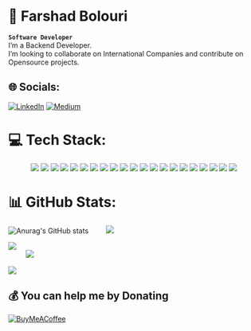 
 # 💫 Farshad Bolouri
**`Software Developer`**
<br>I’m a Backend  Developer.<br>I’m looking to collaborate on International Companies and contribute on Opensource projects.

## 🌐 Socials:
[![LinkedIn](https://img.shields.io/badge/LinkedIn-%230077B5.svg?logo=linkedin&logoColor=white)](https://www.linkedin.com/in/farshadb/) [![Medium](https://img.shields.io/badge/Medium-12100E?logo=medium&logoColor=white)](https://medium.com/@01farshad)

# 💻 Tech Stack:
<p align="center">
 <img src="https://img.shields.io/badge/go-%2300ADD8.svg?&style=for-the-badge&logo=go&logoColor=white"/>
 <img src="https://img.shields.io/badge/Python-593D88?style=for-the-badge&logo=python&logoColor=white"/>
 <img src="https://img.shields.io/badge/Typescript-4285F4?style=for-the-badge&logo=typescript&logoColor=white"/>
 <img src="https://img.shields.io/badge/Rust-black?style=for-the-badge&logo=rust&logoColor=#E57324"/>
 <img src="https://img.shields.io/badge/JavaScript-323330?style=for-the-badge&logo=javascript&logoColor=F7DF1E"/>
 <img src="https://img.shields.io/badge/Gin-00C7B7?style=for-the-badge&logo=gin&logoColor=white"/> 
 <img src="https://img.shields.io/badge/Postgres-316192?style=for-the-badge&logo=postgresql&logoColor=white"/>
 <img src="https://img.shields.io/badge/MySQL-00000F?style=for-the-badge&logo=mysql&logoColor=white"/>
 <img src="https://img.shields.io/badge/Mongo-4EA94B?style=for-the-badge&logo=mongodb&logoColor=white"/>
 <img src="https://img.shields.io/badge/Redis-dc382d?style=for-the-badge&logo=redis&logoColor=white"/>
 <img src="https://img.shields.io/badge/gRPC-23aae1?style=for-the-badge"/>
 <img src="https://img.shields.io/badge/GraphQL-E10098?style=for-the-badge&logo=graphql&logoColor=white"/> 
 <img src="https://img.shields.io/badge/SQLc-003B57?style=for-the-badge"/> 
 <img src="https://img.shields.io/badge/GitLab CI/CD-330F63?style=for-the-badge&logo=gitlab&logoColor=white"/> 
 <img src="https://img.shields.io/badge/Azure-0089D6?style=for-the-badge&logo=microsoft-azure&logoColor=white"/> 
 <img src="https://img.shields.io/badge/next.js-000000?style=for-the-badge&logo=next-dot-js&logoColor=white"/>
 <img src="https://img.shields.io/badge/MUI-0081CB?style=for-the-badge&logo=material-ui&logoColor=white"/>
 <img src="https://img.shields.io/badge/Node-43853D?style=for-the-badge&logo=node-dot-js&logoColor=white"/>
 <img src="https://img.shields.io/badge/FastAPI-009688?style=for-the-badge&logo=fastapi&logoColor=white"/> 
 <img src="https://img.shields.io/badge/Azure-0089D6?style=for-the-badge&logo=microsoft-azure&logoColor=white"/>
 <img src="https://img.shields.io/badge/GCP-4285F4?style=for-the-badge&logo=google-cloud&logoColor=white"/>
</p>

# 📊 GitHub Stats:
<p align="center">

![Anurag's GitHub stats](https://github-readme-stats.vercel.app/api?username=lordfarshad&theme=algolia&show_icons=true)&nbsp;&nbsp;&nbsp;&nbsp;&nbsp;&nbsp;&nbsp;&nbsp;
![](https://github-readme-streak-stats.herokuapp.com/?user=lordfarshad&theme=algolia&hide_border=false)

</p>

<p align="center">

![](https://github-readme-stats.vercel.app/api/top-langs/?username=lordfarshad&theme=algolia&hide_border=false&include_all_commits=true&count_private=true&layout=compact)<br/>&nbsp;&nbsp;&nbsp;&nbsp;&nbsp;&nbsp;&nbsp;&nbsp;
![](https://github-readme-stats.vercel.app/api?username=lordfarshad&theme=algolia&hide_border=false&include_all_commits=true&count_private=true)

</p>

[![](https://visitcount.itsvg.in/api?id=lordfarshad&icon=0&color=0)](https://visitcount.itsvg.in)<br/>

  ## 💰 You can help me by Donating
  [![BuyMeACoffee](https://img.shields.io/badge/Buy%20Me%20a%20Coffee-ffdd00?style=for-the-badge&logo=buy-me-a-coffee&logoColor=black)](https://www.buymeacoffee.com/farshadb) 
